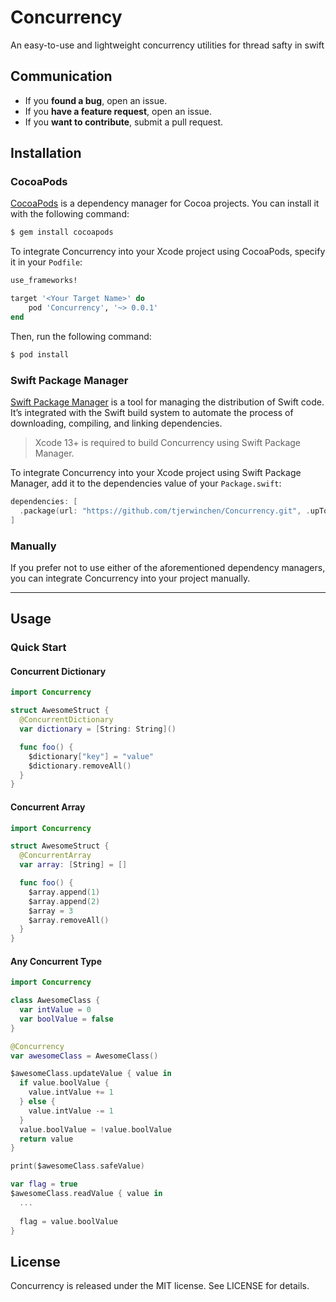 # Concurrency
An easy-to-use and lightweight concurrency utilities for thread safty in swift

## Communication

- If you **found a bug**, open an issue.
- If you **have a feature request**, open an issue.
- If you **want to contribute**, submit a pull request.

## Installation

### CocoaPods

[CocoaPods](http://cocoapods.org) is a dependency manager for Cocoa projects. You can install it with the following command:

```bash
$ gem install cocoapods
```

To integrate Concurrency into your Xcode project using CocoaPods, specify it in your `Podfile`:

```ruby
use_frameworks!

target '<Your Target Name>' do
    pod 'Concurrency', '~> 0.0.1'
end
```

Then, run the following command:

```bash
$ pod install
```

### Swift Package Manager

[Swift Package Manager](https://swift.org/package-manager/) is a tool for managing the distribution of Swift code. It’s integrated with the Swift build system to automate the process of downloading, compiling, and linking dependencies.

> Xcode 13+ is required to build Concurrency using Swift Package Manager.

To integrate Concurrency into your Xcode project using Swift Package Manager, add it to the dependencies value of your `Package.swift`:

```swift
dependencies: [
  .package(url: "https://github.com/tjerwinchen/Concurrency.git", .upToNextMajor(from: "0.0.1"))
]
```

### Manually

If you prefer not to use either of the aforementioned dependency managers, you can integrate Concurrency into your project manually.

---

## Usage

### Quick Start

#### Concurrent Dictionary
```swift
import Concurrency

struct AwesomeStruct {
  @ConcurrentDictionary
  var dictionary = [String: String]()

  func foo() {
    $dictionary["key"] = "value"
    $dictionary.removeAll()
  }
}
```

#### Concurrent Array
```swift
import Concurrency

struct AwesomeStruct {
  @ConcurrentArray
  var array: [String] = []

  func foo() {
    $array.append(1)
    $array.append(2)
    $array = 3
    $array.removeAll()
  }
}

```

#### Any Concurrent Type
```swift
import Concurrency

class AwesomeClass {
  var intValue = 0
  var boolValue = false
}

@Concurrency
var awesomeClass = AwesomeClass()

$awesomeClass.updateValue { value in
  if value.boolValue {
    value.intValue += 1
  } else {
    value.intValue -= 1
  }
  value.boolValue = !value.boolValue
  return value
}

print($awesomeClass.safeValue)

var flag = true
$awesomeClass.readValue { value in
  ...
  
  flag = value.boolValue
}
```

## License

Concurrency is released under the MIT license. See LICENSE for details.
